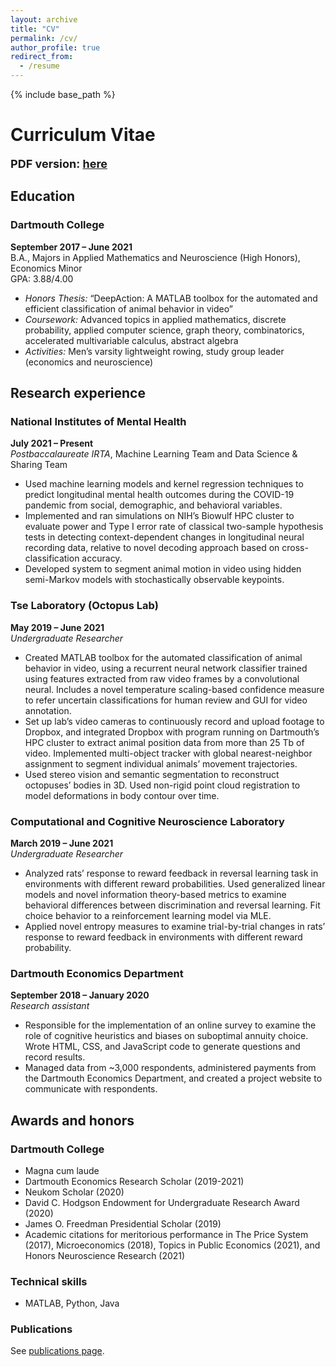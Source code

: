 ```yaml
---
layout: archive
title: "CV"
permalink: /cv/
author_profile: true
redirect_from:
  - /resume
---
```


{% include base_path %}

# Curriculum Vitae

<font size="4">**PDF version: [here](../files/cv.pdf)**</font> 

## Education

### Dartmouth College
**September 2017 – June 2021**  
B.A., Majors in Applied Mathematics and Neuroscience (High Honors), Economics Minor  
GPA: 3.88/4.00  

* *Honors Thesis:* “DeepAction: A MATLAB toolbox for the automated and efficient classification of animal behavior in video”  
* *Coursework:* Advanced topics in applied mathematics, discrete probability, applied computer science, graph theory, combinatorics, accelerated multivariable calculus, abstract algebra  
* *Activities:* Men’s varsity lightweight rowing, study group leader (economics and neuroscience)



## Research experience

### National Institutes of Mental Health

**July 2021 – Present**  
*Postbaccalaureate IRTA*, Machine Learning Team and Data Science & Sharing Team  

* Used machine learning models and kernel regression techniques to predict longitudinal mental health outcomes during the COVID-19 pandemic from social, demographic, and behavioral variables.
* Implemented and ran simulations on NIH’s Biowulf HPC cluster to evaluate power and Type I error rate of classical two-sample hypothesis tests in detecting context-dependent changes in longitudinal neural recording data, relative to novel decoding approach based on cross-classification accuracy. 
* Developed system to segment animal motion in video using hidden semi-Markov models with stochastically observable keypoints.


### Tse Laboratory (Octopus Lab)

**May 2019 – June 2021**  
*Undergraduate Researcher*  

* Created MATLAB toolbox for the automated classification of animal behavior in video, using a recurrent neural network classifier trained using features extracted from raw video frames by a convolutional neural. Includes a novel temperature scaling-based confidence measure to refer uncertain classifications for human review and GUI for video annotation.
* Set up lab’s video cameras to continuously record and upload footage to Dropbox, and integrated Dropbox with program running on Dartmouth’s HPC cluster to extract animal position data from more than 25 Tb of video. Implemented multi-object tracker with global nearest-neighbor assignment to segment individual animals’ movement trajectories.
* Used stereo vision and semantic segmentation to reconstruct octopuses’ bodies in 3D. Used non-rigid point cloud registration to model deformations in body contour over time.


### Computational and Cognitive Neuroscience Laboratory

**March 2019 – June 2021**  
*Undergraduate Researcher*  

* Analyzed rats’ response to reward feedback in reversal learning task in environments with different reward probabilities. Used generalized linear models and novel information theory-based metrics to examine behavioral differences between discrimination and reversal learning. Fit choice behavior to a reinforcement learning model via MLE.
* Applied novel entropy measures to examine trial-by-trial changes in rats’ response to reward feedback in environments with different reward probability.


### 	Dartmouth Economics Department

**September 2018 – January 2020**  
*Research assistant*  

* Responsible for the implementation of an online survey to examine the role of cognitive heuristics and biases on suboptimal annuity choice. Wrote HTML, CSS, and JavaScript code to generate questions and record results.
* Managed data from ~3,000 respondents, administered payments from the Dartmouth Economics Department, and created a project website to communicate with respondents.


## Awards and honors

### Dartmouth College

* Magna cum laude
* Dartmouth Economics Research Scholar (2019-2021)
* Neukom Scholar (2020)
* David C. Hodgson Endowment for Undergraduate Research Award (2020)
* James O. Freedman Presidential Scholar (2019)
* Academic citations for meritorious performance in The Price System (2017), Microeconomics (2018), Topics in Public Economics (2021), and Honors Neuroscience Research (2021)

### Technical skills

* MATLAB, Python, Java

### Publications

See [publications page](https://carlwharris.github.io/publications/).



	
	
	
	
	
	
	
	